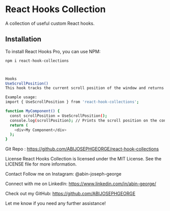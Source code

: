 # React Hooks Collection

A collection of useful custom React hooks.

## Installation

To install React Hooks Pro, you can use NPM:

```bash
npm i react-hook-collections



Hooks
UseScrollPosition()
This hook tracks the current scroll position of the window and returns the value as a number.

Example usage:
import { UseScrollPosition } from 'react-hook-collections';

function MyComponent() {
  const scrollPosition = UseScrollPosition();
  console.log(scrollPosition); // Prints the scroll position on the console
  return (
    <div>My Component</div>
  );
}

```

Git Repo : https://github.com/ABIJOSEPHGEORGE/react-hook-collections

License
React Hooks Collection is licensed under the MIT License. See the LICENSE file for more information.

Contact
Follow me on Instagram: @abin-joseph-george

Connect with me on LinkedIn: https://www.linkedin.com/in/abin-george/

Check out my GitHub: https://github.com/ABIJOSEPHGEORGE


Let me know if you need any further assistance!

